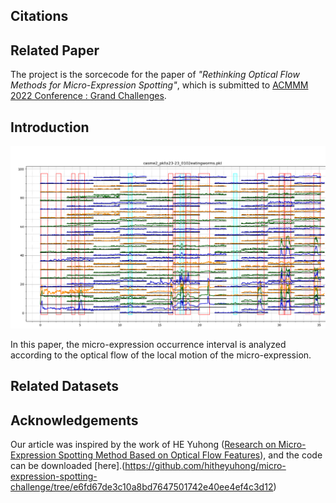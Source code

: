 ## Citations

## Related Paper

The project is the sorcecode for the paper of *"Rethinking Optical Flow Methods for Micro-Expression Spotting"*, which is submitted to [ACMMM 2022 Conference : Grand Challenges](https://openreview.net/group?id=acmmm.org/ACMMM/2022/Track/Grand_Challenges).
  
## Introduction
  
<p align="center">  
<img src="analysis.png" width="800" / >
</p>   
In this paper, the micro-expression occurrence interval is analyzed according to the optical flow of the local motion of the micro-expression.

## Related Datasets
 

  
## Acknowledgements

Our article was inspired by the work of HE Yuhong ([Research on Micro-Expression Spotting Method Based on Optical Flow Features](https://dl.acm.org/doi/10.1145/3474085.3479225)), and the code can be downloaded [here].(https://github.com/hitheyuhong/micro-expression-spotting-challenge/tree/e6fd67de3c10a8bd7647501742e40ee4ef4c3d12)

